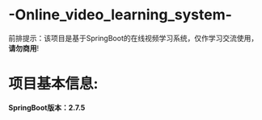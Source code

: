 # -Online_video_learning_system-

前排提示：该项目是基于SpringBoot的在线视频学习系统，仅作学习交流使用，**请勿商用**!

# 项目基本信息:

**SpringBoot版本：2.7.5**
